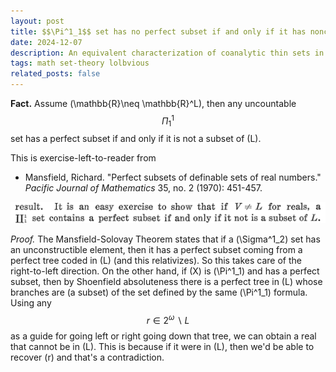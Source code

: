 ```yaml
---
layout: post
title: $$\Pi^1_1$$ set has no perfect subset if and only if it has nonconstructible element
date: 2024-12-07
description: An equivalent characterization of coanalytic thin sets in terms of constructibility
tags: math set-theory lolbvious
related_posts: false
---
```


**Fact.** Assume \(\mathbb{R}\neq \mathbb{R}^L\), then any uncountable $$\Pi^1_1$$ set has a perfect subset if and only if it is not a subset of \(L\).

This is exercise-left-to-reader from

- Mansfield, Richard. "Perfect subsets of definable sets of real numbers." *Pacific Journal of Mathematics* 35, no. 2 (1970): 451-457.

![image1](/assets/img/2024-12-07-post/Mansfield-PSP.png)

*Proof.* The Mansfield-Solovay Theorem states that if a \(\Sigma^1_2\) set has an unconstructible element, then it has a perfect subset coming from a perfect tree coded in \(L\) (and this relativizes). So this takes care of the right-to-left direction. On the other hand, if \(X\) is \(\Pi^1_1\) and has a perfect subset, then by Shoenfield absoluteness there is a perfect tree in \(L\) whose branches are (a subset) of the set defined by the same \(\Pi^1_1\) formula. Using any $$r\in 2^\omega \smallsetminus L$$ as a guide for going left or right going down that tree, we can obtain a real that cannot be in \(L\). This is because if it were in \(L\), then we'd be able to recover \(r\) and that's a contradiction. 